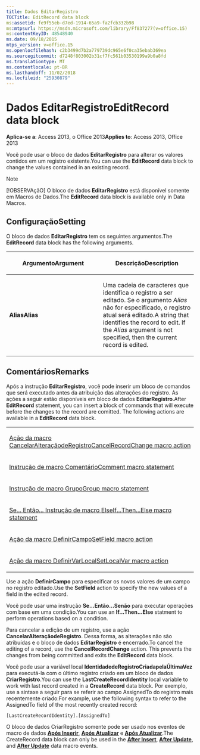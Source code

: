 ```yaml
---
title: Dados EditarRegistro
TOCTitle: EditRecord data block
ms:assetid: fe9f55eb-d7ed-1914-65a9-fa2fcb332b98
ms:mtpsurl: https://msdn.microsoft.com/library/Ff837277(v=office.15)
ms:contentKeyID: 48548940
ms.date: 09/18/2015
mtps_version: v=office.15
ms.openlocfilehash: c2b3499d7b2a779739dc965e6f0ca35ebab369ea
ms.sourcegitcommit: d7248f803002b31cf7fc561b03530199a9b0a8fd
ms.translationtype: MT
ms.contentlocale: pt-BR
ms.lasthandoff: 11/02/2018
ms.locfileid: "25930879"
---
```

# <a name="editrecord-data-block"></a><span data-ttu-id="8e32b-102">Dados EditarRegistro</span><span class="sxs-lookup"><span data-stu-id="8e32b-102">EditRecord data block</span></span>

<span data-ttu-id="8e32b-103">**Aplica-se a**: Access 2013, o Office 2013</span><span class="sxs-lookup"><span data-stu-id="8e32b-103">**Applies to**: Access 2013, Office 2013</span></span>

<span data-ttu-id="8e32b-104">Você pode usar o bloco de dados **EditarRegistro** para alterar os valores contidos em um registro existente.</span><span class="sxs-lookup"><span data-stu-id="8e32b-104">You can use the **EditRecord** data block to change the values contained in an existing record.</span></span>

> [!NOTE]
> <span data-ttu-id="8e32b-105">[!OBSERVAçãO] O bloco de dados **EditarRegistro** está disponível somente em Macros de Dados.</span><span class="sxs-lookup"><span data-stu-id="8e32b-105">The **EditRecord** data block is available only in Data Macros.</span></span>


## <a name="setting"></a><span data-ttu-id="8e32b-106">Configuração</span><span class="sxs-lookup"><span data-stu-id="8e32b-106">Setting</span></span>

<span data-ttu-id="8e32b-107">O bloco de dados **EditarRegistro** tem os seguintes argumentos.</span><span class="sxs-lookup"><span data-stu-id="8e32b-107">The **EditRecord** data block has the following arguments.</span></span>

<table>
<colgroup>
<col style="width: 50%" />
<col style="width: 50%" />
</colgroup>
<thead>
<tr class="header">
<th><p><span data-ttu-id="8e32b-108">Argumento</span><span class="sxs-lookup"><span data-stu-id="8e32b-108">Argument</span></span></p></th>
<th><p><span data-ttu-id="8e32b-109">Descrição</span><span class="sxs-lookup"><span data-stu-id="8e32b-109">Description</span></span></p></th>
</tr>
</thead>
<tbody>
<tr class="odd">
<td><p><span data-ttu-id="8e32b-110"><strong>Alias</strong></span><span class="sxs-lookup"><span data-stu-id="8e32b-110"><strong>Alias</strong></span></span></p></td>
<td><p><span data-ttu-id="8e32b-p101">Uma cadeia de caracteres que identifica o registro a ser editado. Se o argumento <em>Alias</em> não for especificado, o registro atual será editado.</span><span class="sxs-lookup"><span data-stu-id="8e32b-p101">A string that identifies the record to edit. If the <em>Alias</em> argument is not specified, then the current record is edited.</span></span></p></td>
</tr>
</tbody>
</table>

## <a name="remarks"></a><span data-ttu-id="8e32b-113">Comentários</span><span class="sxs-lookup"><span data-stu-id="8e32b-113">Remarks</span></span>

<span data-ttu-id="8e32b-p102">Após a instrução **EditarRegistro**, você pode inserir um bloco de comandos que será executado antes da atribuição das alterações do registro. As ações a seguir estão disponíveis em bloco de dados **EditarRegistro**.</span><span class="sxs-lookup"><span data-stu-id="8e32b-p102">After **EditRecord** statement, you can insert a block of commands that will execute before the changes to the record are comitted. The following actions are available in a **EditRecord** data block.</span></span>

<table>
<colgroup>
<col style="width: 100%" />
</colgroup>
<tbody>
<tr class="odd">
<td><p><span data-ttu-id="8e32b-116"><a href="cancelrecordchange-macro-action.md">Ação da macro CancelarAlteraçãodeRegistro</a></span><span class="sxs-lookup"><span data-stu-id="8e32b-116"><a href="cancelrecordchange-macro-action.md">CancelRecordChange macro action</a></span></span></p></td>
</tr>
<tr class="even">
<td><p><span data-ttu-id="8e32b-117"><a href="comment-macro-statement.md">Instrução de macro Comentário</a></span><span class="sxs-lookup"><span data-stu-id="8e32b-117"><a href="comment-macro-statement.md">Comment macro statement</a></span></span></p></td>
</tr>
<tr class="odd">
<td><p><span data-ttu-id="8e32b-118"><a href="group-macro-statement.md">Instrução de macro Grupo</a></span><span class="sxs-lookup"><span data-stu-id="8e32b-118"><a href="group-macro-statement.md">Group macro statement</a></span></span></p></td>
</tr>
<tr class="even">
<td><p><span data-ttu-id="8e32b-119"><a href="if-then-else-macro-block.md">Se... Então... Instrução de macro Else</a></span><span class="sxs-lookup"><span data-stu-id="8e32b-119"><a href="if-then-else-macro-block.md">If...Then...Else macro statement</a></span></span></p></td>
</tr>
<tr class="odd">
<td><p><span data-ttu-id="8e32b-120"><a href="setfield-macro-action.md">Ação da macro DefinirCampo</a></span><span class="sxs-lookup"><span data-stu-id="8e32b-120"><a href="setfield-macro-action.md">SetField macro action</a></span></span></p></td>
</tr>
<tr class="even">
<td><p><span data-ttu-id="8e32b-121"><a href="setlocalvar-macro-action.md">Ação da macro DefinirVarLocal</a></span><span class="sxs-lookup"><span data-stu-id="8e32b-121"><a href="setlocalvar-macro-action.md">SetLocalVar macro action</a></span></span></p></td>
</tr>
</tbody>
</table>

<span data-ttu-id="8e32b-122">Use a ação **DefinirCampo** para especificar os novos valores de um campo no registro editado.</span><span class="sxs-lookup"><span data-stu-id="8e32b-122">Use the **SetField** action to specify the new values of a field in the edited record.</span></span>

<span data-ttu-id="8e32b-123">Você pode usar uma instrução **Se...Então...Senão** para executar operações com base em uma condição.</span><span class="sxs-lookup"><span data-stu-id="8e32b-123">You can use an **If...Then...Else** statment to perform operations based on a condition.</span></span>

<span data-ttu-id="8e32b-p103">Para cancelar a edição de um registro, use a ação **CancelarAlteraçãodeRegistro**. Dessa forma, as alterações não são atribuídas e o bloco de dados **EditarRegistro** é encerrado.</span><span class="sxs-lookup"><span data-stu-id="8e32b-p103">To cancel the editing of a record, use the **CancelRecordChange** action. This prevents the changes from being committed and exits the **EditRecord** data block.</span></span>

<span data-ttu-id="8e32b-126">Você pode usar a variável local **IdentidadedeRegistroCriadapelaÚltimaVez** para executá-la com o último registro criado em um bloco de dados **CriarRegistro**.</span><span class="sxs-lookup"><span data-stu-id="8e32b-126">You can use the **LastCreateRecordIdentity** local variable to work with last record created in a **CreateRecord** data block.</span></span> <span data-ttu-id="8e32b-127">Por exemplo, use a sintaxe a seguir para se referir ao campo AssignedTo do registro mais recentemente criado:</span><span class="sxs-lookup"><span data-stu-id="8e32b-127">For example, use the following syntax to refer to the AssignedTo field of the most recently created record:</span></span>

`[LastCreateRecordIdentity].[AssignedTo]`

<span data-ttu-id="8e32b-128">O bloco de dados CriarRegistro somente pode ser usado nos eventos de macro de dados **[Após Inserir](after-insert-macro-event.md)**, **[Após Atualizar](after-update-macro-event.md)** e **[Após Atualizar](after-update-macro-event.md)**.</span><span class="sxs-lookup"><span data-stu-id="8e32b-128">The CreateRecord data block can only be used in the **[After Insert](after-insert-macro-event.md)**, **[After Update](after-update-macro-event.md)**, and **[After Update](after-update-macro-event.md)** data macro events.</span></span>

